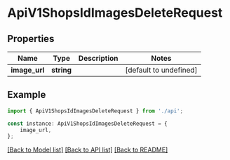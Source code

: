 # ApiV1ShopsIdImagesDeleteRequest


## Properties

Name | Type | Description | Notes
------------ | ------------- | ------------- | -------------
**image_url** | **string** |  | [default to undefined]

## Example

```typescript
import { ApiV1ShopsIdImagesDeleteRequest } from './api';

const instance: ApiV1ShopsIdImagesDeleteRequest = {
    image_url,
};
```

[[Back to Model list]](../README.md#documentation-for-models) [[Back to API list]](../README.md#documentation-for-api-endpoints) [[Back to README]](../README.md)
